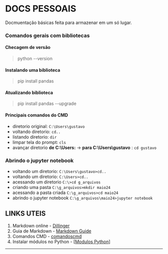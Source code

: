 # DOCS PESSOAIS #
Docmuentação básicas feita para armazenar em um só lugar.
### Comandos gerais com bibliotecas
#### Checagem de versão
  > python --version 

#### Instalando uma biblioteca
> pip install pandas

#### Atualizando biblioteca
> pip install pandas --upgrade

#### Principais comandos do CMD 
- diretorio original: `C:\Users\gustavo`
- voltando diretorio: `cd..`
- listando diretorio: `dir`
- limpar tela do prompt: `cls`
- avançar diretorio **de C:\Users:** → **para  C:\Users\gustavo** : `cd gustavo`

### Abrindo o jupyter notebook
- voltando um diretorio: `C:\Users\gustavo>cd..`
- voltando um diretorio: `C:\Users>cd..`
- acessando um diretorio `C:\>cd g_arquivos`
- criando uma pasta `C:\g_arquivos>mkdir maio24`
- acessando a pasta criada `C:\g_arquivos>cd maio24`
- abrindo o jupyter notebook `C:\g_arquivos\maio24>jupyter notebook`


## LINKS UTEIS
1. Markdown online - [Dillinger]
2. Guia de Markdown - [Markdown Guide]
3. Comandos CMD - [comandoscmd]
4. Instalar módulos no Python - [[Modulos Python]]
--- 
[dillinger]: <https://dillinger.io>
[Markdown Guide]: <https://www.markdownguide.org/getting-started/>
[comandoscmd]: <https://www.alura.com.br/artigos/cmd-dicas-para-trabalhar-no-prompt-do-windows?utm_term=&utm_campaign=%5BSearch%5D+%5BPerformance%5D+-+Dynamic+Search+Ads+-+Artigos+e+Conteúdos&utm_source=adwords&utm_medium=ppc&hsa_acc=7964138385&hsa_cam=11384329873&hsa_grp=111087461203&hsa_ad=687448474447&hsa_src=g&hsa_tgt=aud-2200131122153:dsa-1298415354460&hsa_kw=&hsa_mt=&hsa_net=adwords&hsa_ver=3&gad_source=1&gclid=CjwKCAjwrvyxBhAbEiwAEg_KglcG0yLlU_inOD5rEd7Y7w9DYD6wcvOaFiwpHhCFJad6GhKDncNIuBoC5EcQAvD_BwE>
[Modulos Python]: <https://docs.python.org/pt-br/3.7/installing/index.html>
